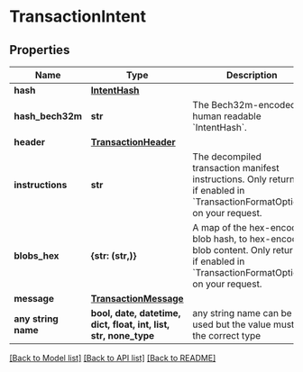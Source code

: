 # TransactionIntent


## Properties
Name | Type | Description | Notes
------------ | ------------- | ------------- | -------------
**hash** | [**IntentHash**](IntentHash.md) |  | 
**hash_bech32m** | **str** | The Bech32m-encoded human readable &#x60;IntentHash&#x60;. | 
**header** | [**TransactionHeader**](TransactionHeader.md) |  | 
**instructions** | **str** | The decompiled transaction manifest instructions. Only returned if enabled in &#x60;TransactionFormatOptions&#x60; on your request. | [optional] 
**blobs_hex** | **{str: (str,)}** | A map of the hex-encoded blob hash, to hex-encoded blob content. Only returned if enabled in &#x60;TransactionFormatOptions&#x60; on your request. | [optional] 
**message** | [**TransactionMessage**](TransactionMessage.md) |  | [optional] 
**any string name** | **bool, date, datetime, dict, float, int, list, str, none_type** | any string name can be used but the value must be the correct type | [optional]

[[Back to Model list]](../README.md#documentation-for-models) [[Back to API list]](../README.md#documentation-for-api-endpoints) [[Back to README]](../README.md)


